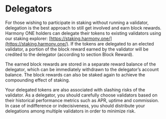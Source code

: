 # Delegators

For those wishing to participate in staking without running a validator, delegation is the best approach to still get involved and earn block rewards. Harmony ONE holders can delegate their tokens to existing validators using our staking explorer: [https://staking.harmony.one/](https://staking.harmony.one/). If the tokens are delegated to an elected validator, a portion of the block reward earned by the validator will be credited to the delegator \(according to section Block Reward\).

The earned block rewards are stored in a separate reward balance of the delegator, which can be immediately withdrawn to the delegator’s account balance. The block rewards can also be staked again to achieve the compounding effect of staking.

Your delegated tokens are also associated with slashing risks of the validator. As a delegator, you should carefully choose validators based on their historical performance metrics such as APR, uptime and commission. In case of indifference or indecisiveness, you should distribute your delegations among multiple validators in order to minimize risk.

